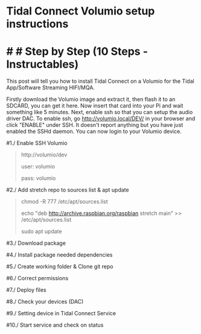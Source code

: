 # Tidal Connect Volumio setup instructions
# # # Step by Step (10 Steps - Instructables)

This post will tell you how to install Tidal Connect on a Volumio for the Tidal App/Software Streaming HIFI/MQA.

Firstly download the Volumio image and extract it, then flash it to an SDCARD, you can get it here. Now insert that card into your Pi and wait something like 5 minutes. Next, enable ssh so that you can setup the audio driver DAC. To enable ssh, go http://volumio.local/DEV/ in your browser and click "ENABLE" under SSH. It doesn't report anything but you have just enabled the SSHd daemon. You can now login to your Volumio device.


#1./ Enable SSH Volumio
> http://volumio/dev
> 
> user: volumio
> 
> pass: volumio

#2./ Add stretch repo to sources list & apt update
> chmod -R 777 /etc/apt/sources.list
> 
> echo "deb http://archive.raspbian.org/raspbian stretch main" >> /etc/apt/sources.list
> 
> sudo apt update

#3./ Download package

#4./ Install package needed dependencies

#5./ Create working folder & Clone git repo

#6./ Correct permissions

#7./ Deploy files

#8./ Check your devices (DAC)

#9./ Setting device in Tidal Connect Service

#10./ Start service and check on status


